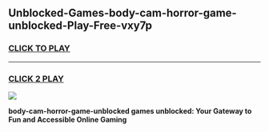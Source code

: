 
## Unblocked-Games-body-cam-horror-game-unblocked-Play-Free-vxy7p
<h3>
<a href="https://premium76.site?title=body-cam-horror-game-unblocked&ref=10A">CLICK TO PLAY</a></h3>
<hr>

<h3>
<a href="https://premium76.site?title=body-cam-horror-game-unblocked&ref=10A">CLICK 2 PLAY</a>
  
</h3>

<a href="https://premium76.site?title=body-cam-horror-game-unblocked&ref=10A"><img src="https://clearcache.store/games.png"></a>


**body-cam-horror-game-unblocked games unblocked: Your Gateway to Fun and Accessible Online Gaming**
